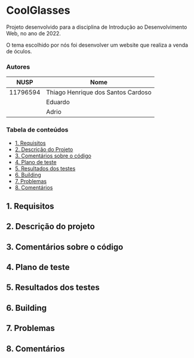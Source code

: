 # CoolGlasses

Projeto desenvolvido para a disciplina de Introdução ao Desenvolvimento Web, no ano de 2022.

O tema escolhido por nós foi desenvolver um website que realiza a venda de óculos.

### Autores

| NUSP     | Nome                       |
|----------|----------------------------|
| 11796594 |	Thiago Henrique dos Santos Cardoso     |
| 	| Eduardo |
| 	| Adrio |

### Tabela de conteúdos 

- [1. Requisitos](#1-requisitos)
- [2. Descrição do Projeto](#2-descrição-do-projeto)
- [3. Comentários sobre o código](#3-comentários-sobre-o-código)
- [4. Plano de teste](#4-plano-de-teste)
- [5. Resultados dos testes](#5-resultados-dos-testes)
- [6. Building](#6-building)
- [7. Problemas](#7-problemas)
- [8. Comentários](#8-comentários)

## 1. Requisitos
## 2. Descrição do projeto
## 3. Comentários sobre o código
## 4. Plano de teste
## 5. Resultados dos testes
## 6. Building
## 7. Problemas
## 8. Comentários
